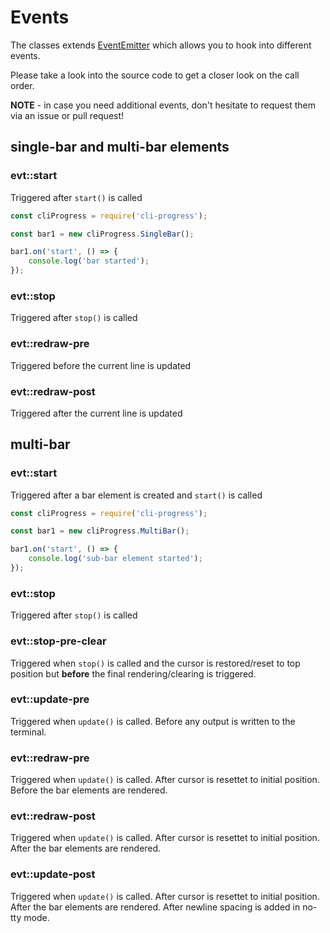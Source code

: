 Events
======================================

The classes extends [EventEmitter](https://nodejs.org/api/events.html) which allows you to hook into different events.

Please take a look into the source code to get a closer look on the call order.

**NOTE** - in case you need additional events, don't hesitate to request them via an issue or pull request!

single-bar and multi-bar elements
--------------------------------------

### evt::start ###

Triggered after `start()` is called

```js
const cliProgress = require('cli-progress');

const bar1 = new cliProgress.SingleBar();

bar1.on('start', () => {
    console.log('bar started');
});
```

### evt::stop ###

Triggered after `stop()` is called

### evt::redraw-pre ###

Triggered before the current line is updated

### evt::redraw-post ###

Triggered after the current line is updated

multi-bar
--------------------------------------

### evt::start ###

Triggered after a bar element is created and `start()` is called

```js
const cliProgress = require('cli-progress');

const bar1 = new cliProgress.MultiBar();

bar1.on('start', () => {
    console.log('sub-bar element started');
});
```

### evt::stop ###

Triggered after `stop()` is called

### evt::stop-pre-clear ###

Triggered when `stop()` is called and the cursor is restored/reset to top position but **before** the final rendering/clearing is triggered.

### evt::update-pre ###

Triggered when `update()` is called.
Before any output is written to the terminal.

### evt::redraw-pre ###

Triggered when `update()` is called.
After cursor is resettet to initial position. Before the bar elements are rendered.

### evt::redraw-post ###

Triggered when `update()` is called.
After cursor is resettet to initial position. After the bar elements are rendered.

### evt::update-post ###

Triggered when `update()` is called.
After cursor is resettet to initial position. After the bar elements are rendered. After newline spacing is added in no-tty mode.